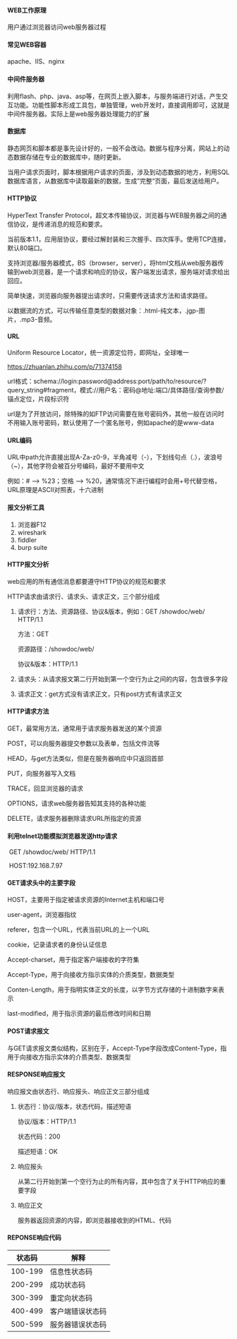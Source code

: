 #### WEB工作原理

用户通过浏览器访问web服务器过程

#### 常见WEB容器

apache、IIS、nginx

#### 中间件服务器

利用flash、php、java、asp等，在网页上嵌入脚本，与服务端进行对话，产生交互功能。功能性脚本形成工具包，单独管理，web开发时，直接调用即可，这就是中间件服务器。实际上是web服务器处理能力的扩展

#### 数据库

静态网页和脚本都是事先设计好的，一般不会改动。数据与程序分离，网站上的动态数据存储在专业的数据库中，随时更新。

当用户请求页面时，脚本根据用户请求的页面，涉及到动态数据的地方，利用SQL数据库语言，从数据库中读取最新的数据，生成”完整“页面，最后发送给用户。

#### HTTP协议

HyperText Transfer Protocol，超文本传输协议，浏览器与WEB服务器之间的通信协议，是传递消息的规范和要求。

当前版本1.1，应用层协议，要经过解封装和三次握手、四次挥手。使用TCP连接，默认80端口。

支持浏览器/服务器模式，BS（browser，server），将html文档从web服务器传输到web浏览器，是一个请求和响应的协议，客户端发出请求，服务端对请求给出回应。

简单快速，浏览器向服务器提出请求时，只需要传送请求方法和请求路径。

以数据流的方式，可以传输任意类型的数据对象：.html-纯文本，.jgp-图片，.mp3-音频。

#### URL

Uniform Resource Locator，统一资源定位符，即网址，全球唯一

https://zhuanlan.zhihu.com/p/71374158

url格式：schema://login:password@address:port/path/to/resource/?query_string#fragment，模式://用户名：密码@地址:端口/具体路径/查询参数/锚点定位，片段标识符

url是为了开放访问，除特殊的如FTP访问需要在账号密码外，其他一般在访问时不用输入账号密码，默认使用了一个匿名账号，例如apache的是www-data

#### URL编码

URL中path允许直接出现A-Za-z0-9，半角减号（-），下划线句点（.），波浪号（~），其他字符会被百分号编码，最好不要用中文

例如：# --> %23；空格 --> %20，通常情况下进行编程时会用+号代替空格，URL原理是ASCII对照表，十六进制



#### 报文分析工具

1. 浏览器F12
2. wireshark
3. fiddler
4. burp suite

#### HTTP报文分析

web应用的所有通信消息都要遵守HTTP协议的规范和要求

HTTP请求由请求行、请求头、请求正文，三个部分组成

1. 请求行：方法、资源路径、协议&版本，例如：GET /showdoc/web/ HTTP/1.1

   方法：GET

   资源路径：/showdoc/web/

   协议&版本：HTTP/1.1

2. 请求头：从请求报文第二行开始到第一个空行为止之间的内容，包含很多字段

3. 请求正文：get方式没有请求正文，只有post方式有请求正文

#### HTTP请求方法

GET，最常用方法，通常用于请求服务器发送的某个资源

POST，可以向服务器提交参数以及表单，包括文件流等

HEAD，与get方法类似，但是在服务器响应中只返回首部

PUT，向服务器写入文档

TRACE，回显浏览器的请求

OPTIONS，请求web服务器告知其支持的各种功能

DELETE，请求服务器删除请求URL所指定的资源

#### 		利用telnet功能模拟浏览器发送http请求

​		GET  /showdoc/web/ HTTP/1.1

​		HOST:192.168.7.97

#### 		GET请求头中的主要字段

HOST，主要用于指定被请求资源的Internet主机和端口号

user-agent，浏览器指纹

referer，包含一个URL，代表当前URL的上一个URL

cookie，记录请求者的身份认证信息

Accept-charset，用于指定客户端接收的字符集

Accept-Type，用于向接收方指示实体的介质类型，数据类型

Conten-Length，用于指明实体正文的长度，以字节方式存储的十进制数字来表示

last-modified，用于指示资源的最后修改时间和日期

#### POST请求报文

与GET请求报文类似结构，区别在于，Accept-Type字段改成Content-Type，指用于向接收方指示实体的介质类型、数据类型

#### RESPONSE响应报文

响应报文由状态行、响应报头、响应正文三部分组成

1. 状态行：协议/版本，状态代码，描述短语

   协议/版本：HTTP/1.1

   状态代码：200

   描述短语：OK

2. 响应报头

   从第二行开始到第一个空行为止的所有内容，其中包含了关于HTTP响应的重要字段

3. 响应正文

   服务器返回资源的内容，即浏览器接收到的HTML、代码

#### REPONSE响应代码

| 状态码  | 解释             |
| ------- | ---------------- |
| 100-199 | 信息性状态码     |
| 200-299 | 成功状态码       |
| 300-399 | 重定向状态码     |
| 400-499 | 客户端错误状态码 |
| 500-599 | 服务器错误状态码 |

